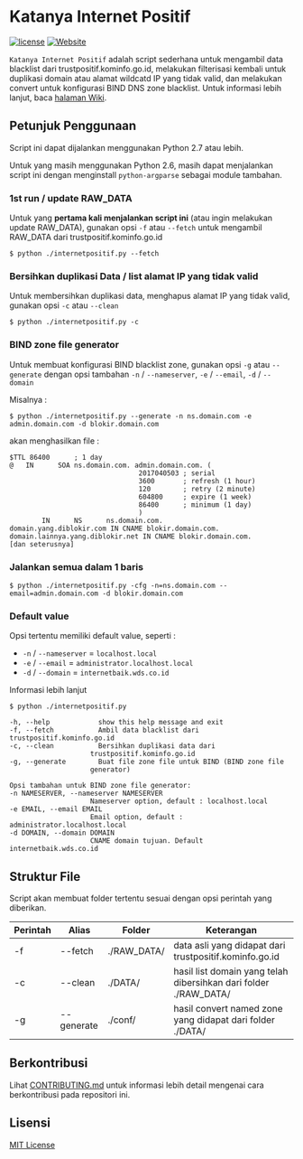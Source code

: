 # Katanya Internet Positif
[![license](https://img.shields.io/github/license/ditatompel/Katanya-Internet-Positif.svg)](LICENSE)
[![Website](https://img.shields.io/website-up-down-green-red/http/trustpositif.kominfo.go.id.svg)](http://trustpositif.kominfo.go.id)

`Katanya Internet Positif` adalah script sederhana untuk mengambil data blacklist dari trustpositif.kominfo.go.id, melakukan filterisasi kembali untuk duplikasi domain atau alamat wildcatd IP yang tidak valid, dan melakukan convert untuk konfigurasi BIND DNS zone blacklist. Untuk informasi lebih lanjut, baca [halaman Wiki](https://github.com/ditatompel/Katanya-Internet-Positif/wiki).

## Petunjuk Penggunaan
Script ini dapat dijalankan menggunakan Python 2.7 atau lebih.

Untuk yang masih menggunakan Python 2.6, masih dapat menjalankan script ini
dengan menginstall `python-argparse` sebagai module tambahan.

### 1st run / update RAW_DATA
Untuk yang **pertama kali menjalankan script ini** (atau ingin melakukan update RAW_DATA), gunakan opsi `-f` atau `--fetch` untuk
mengambil RAW_DATA dari trustpositif.kominfo.go.id

    $ python ./internetpositif.py --fetch

### Bersihkan duplikasi Data / list alamat IP yang tidak valid
Untuk membersihkan duplikasi data, menghapus alamat IP yang tidak valid, gunakan opsi `-c` atau `--clean`

    $ python ./internetpositif.py -c

### BIND zone file generator
Untuk membuat konfigurasi BIND blacklist zone, gunakan opsi `-g` atau `--generate` dengan opsi tambahan `-n` / `--nameserver`, `-e` / `--email`, `-d` / `--domain`

Misalnya :

    $ python ./internetpositif.py --generate -n ns.domain.com -e admin.domain.com -d blokir.domain.com
akan menghasilkan file :

    $TTL 86400      ; 1 day
    @   IN      SOA ns.domain.com. admin.domain.com. (
                                    2017040503 ; serial
                                    3600       ; refresh (1 hour)
                                    120        ; retry (2 minute)
                                    604800     ; expire (1 week)
                                    86400      ; minimum (1 day)
                                    )
            IN      NS      ns.domain.com.
    domain.yang.diblokir.com IN CNAME blokir.domain.com.
    domain.lainnya.yang.diblokir.net IN CNAME blokir.domain.com.
    [dan seterusnya]

### Jalankan semua dalam 1 baris
    $ python ./internetpositif.py -cfg -n=ns.domain.com --email=admin.domain.com -d blokir.domain.com

### Default value
Opsi tertentu memiliki default value, seperti :
* `-n` / `--nameserver` = `localhost.local`
* `-e` / `--email` = `administrator.localhost.local`
* `-d` / `--domain` = `internetbaik.wds.co.id`

Informasi lebih lanjut

    $ python ./internetpositif.py

    -h, --help            show this help message and exit
    -f, --fetch           Ambil data blacklist dari trustpositif.kominfo.go.id
    -c, --clean           Bersihkan duplikasi data dari
                        trustpositif.kominfo.go.id
    -g, --generate        Buat file zone file untuk BIND (BIND zone file
                        generator)

    Opsi tambahan untuk BIND zone file generator:
    -n NAMESERVER, --nameserver NAMESERVER
                        Nameserver option, default : localhost.local
    -e EMAIL, --email EMAIL
                        Email option, default : administrator.localhost.local
    -d DOMAIN, --domain DOMAIN
                        CNAME domain tujuan. Default internetbaik.wds.co.id


## Struktur File
Script akan membuat folder tertentu sesuai dengan opsi perintah yang diberikan.

| Perintah | Alias | Folder | Keterangan |
|---|---|---|---|
| -f | --fetch | ./RAW_DATA/ | data asli yang didapat dari trustpositif.kominfo.go.id |
| -c | --clean | ./DATA/ | hasil list domain yang telah dibersihkan dari folder ./RAW_DATA/ |
| -g | --generate | ./conf/ | hasil convert named zone yang didapat dari folder ./DATA/ |

## Berkontribusi
Lihat [CONTRIBUTING.md](CONTRIBUTING.md) untuk informasi lebih detail mengenai
cara berkontribusi pada repositori ini.

## Lisensi
[MIT License](LICENSE)
